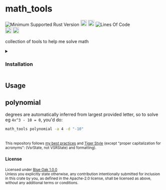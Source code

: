 # math_tools
![Minimum Supported Rust Version](https://img.shields.io/badge/nightly-1.92+-ab6000.svg)
[<img alt="crates.io" src="https://img.shields.io/crates/v/math_tools.svg?color=fc8d62&logo=rust" height="20" style=flat-square>](https://crates.io/crates/math_tools)
[<img alt="docs.rs" src="https://img.shields.io/badge/docs.rs-66c2a5?style=for-the-badge&labelColor=555555&logo=docs.rs&style=flat-square" height="20">](https://docs.rs/math_tools)
![Lines Of Code](https://img.shields.io/badge/LoC-884-lightblue)
<br>
[<img alt="ci errors" src="https://img.shields.io/github/actions/workflow/status/valeratrades/math_tools/errors.yml?branch=master&style=for-the-badge&style=flat-square&label=errors&labelColor=420d09" height="20">](https://github.com/valeratrades/math_tools/actions?query=branch%3Amaster) <!--NB: Won't find it if repo is private-->
[<img alt="ci warnings" src="https://img.shields.io/github/actions/workflow/status/valeratrades/math_tools/warnings.yml?branch=master&style=for-the-badge&style=flat-square&label=warnings&labelColor=d16002" height="20">](https://github.com/valeratrades/math_tools/actions?query=branch%3Amaster) <!--NB: Won't find it if repo is private-->

collection of tools to help me solve math
<!-- markdownlint-disable -->
<details>
  <summary>
    <h3>Installation</h3>
  </summary>
<pre><code class="language-sh">cargo install --git https://github.com/valeratrades/math_tools --branch master # semantically `release` is preferrable, but I forget to push there sometimes</code></pre>
</details>
<!-- markdownlint-restore -->

## Usage
## polynomial
degrees are automatically inferred from largest provided letter, so to solve eg `4x^3 - 10 = 0`, you'd do:
```sh
math_tools polynomial -a 4 -d "-10"
```



<br>

<sup>
	This repository follows <a href="https://github.com/valeratrades/.github/tree/master/best_practices">my best practices</a> and <a href="https://github.com/tigerbeetle/tigerbeetle/blob/main/docs/TIGER_STYLE.md">Tiger Style</a> (except "proper capitalization for acronyms": (VsrState, not VSRState) and formatting).
</sup>

#### License

<sup>
	Licensed under <a href="LICENSE">Blue Oak 1.0.0</a>
</sup>

<br>

<sub>
	Unless you explicitly state otherwise, any contribution intentionally submitted
for inclusion in this crate by you, as defined in the Apache-2.0 license, shall
be licensed as above, without any additional terms or conditions.
</sub>
